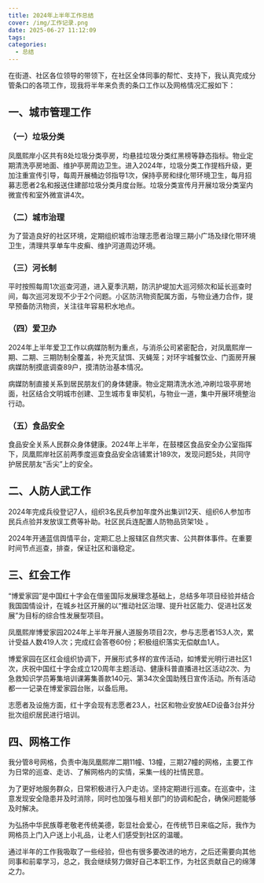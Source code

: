 ```yaml
---
title: 2024年上半年工作总结
cover: /img/工作记录.png
date: 2025-06-27 11:12:09
tags:
categories:
  - 总结
---
```


在街道、社区各位领导的带领下，在社区全体同事的帮忙、支持下，我认真完成分管条口的各项工作，现我将半年来负责的条口工作以及网格情况汇报如下：

## 一、城市管理工作

### （一）垃圾分类

凤凰熙岸小区共有8处垃圾分类亭房，均悬挂垃圾分类红黑榜等静态指标。物业定期清洗亭房地面、维护亭房周边卫生。进入2024年，垃圾分类工作提档升级，更加注重宣传引导，每周开展桶边邻指导1次，保持亭房和绿化带环境卫生，每月招募志愿者2名和报送住建部垃圾分类月度台账。垃圾分类宣传月开展垃圾分类室内微宣传和室外微宣讲4次。

### （二）城市治理

为了营造良好的社区环境，定期组织城市治理志愿者治理三期小广场及绿化带环境卫生，清理共享单车牛皮癣、维护河道周边环境。

### （三）河长制

平时按照每周1次巡查河道，进入夏季汛期，防汛护堤加大巡河频次和延长巡查时间，每次巡河发现不少于2个问题。小区防汛物资配属方面，与物业通力合作，提早预备防汛物资，关注往年容易积水地点。

### （四）爱卫办

2024年上半年爱卫工作以病媒防制为重点，与消杀公司紧密配合，对凤凰熙岸一期、二期、三期防制全覆盖，补充灭鼠饵、灭蝇笼；对环宇城餐饮业、门面房开展病媒防制摸底调查89户，摸清防治基本情况。

病媒防制直接关系到居民朋友们的身体健康。物业定期清洗水池,冲刷垃圾亭房地面，社区结合文明城市创建、卫生城市复审契机，与物业一道，集中开展环境整治行动。

### （五）食品安全

食品安全关系人民群众身体健康。2024年上半年，在鼓楼区食品安全办公室指挥下，凤凰熙岸社区前两季度巡查食品安全店铺累计189次，发现问题5处，共同守护居民朋友“舌尖”上的安全。

## 二、人防人武工作

2024年完成兵役登记7人，组织3名民兵参加年度外出集训12天、组织6人参加市民兵点验并发放误工费等补助。社区民兵连配置人防物品货架1处 。

2024年开通蓝信舆情平台，定期汇总上报辖区自然灾害、公共群体事件。在重要时间节点巡查，排查，保证社区和谐稳定。

## 三、红会工作

“博爱家园”是中国红十字会在借鉴国际发展理念基础上，总结多年项目经验并结合我国国情设计，在城乡社区开展的以“推动社区治理、提升社区能力、促进社区发展”为目标的综合性发展型项目。

凤凰熙岸博爱家园2024年上半年开展人道服务项目2次，参与志愿者153人次，累计受益人数419人次；完成红会答卷60份；积极组织落实无偿献血1人。

博爱家园在区红会组织协调下，开展形式多样的宣传活动，如博爱光明行进社区1次，庆祝中国红十字会成立120周年主题活动、健康科普直播进社区活动2次、为急救知识学员筹集培训课筹集善款140元、第34次全国助残日宣传活动。所有活动都一一记录在博爱家园台账，以备后用。

志愿者及设施方面，红十字会现有志愿者23人，社区和物业安放AED设备3台并分批次组织居民进行培训。

## 四、网格工作

我分管8号网格，负责中海凤凰熙岸二期11幢、13幢，三期27幢的网格，主要工作为日常的巡查、走访、了解网格内的实情，采集一线的社情民意。

为了更好地服务群众，日常积极进行入户走访。坚持定期进行巡查。在巡查中，注意发现安全隐患并及时消除，同时也加强与相关部门的协调和配合，确保问题能够及时解决。

为弘扬中华民族尊老敬老传统美德，彰显社会爱心，在传统节日来临之际，我作为网格员上门入户送上小礼品，让老人们感受到社区的温暖。

通过半年的工作我吸取了一些经验，但也有很多要改进的地方，之后还需要向其他同事和前辈学习，总之，我会继续努力做好自己本职工作，为社区贡献自己的绵薄之力。
